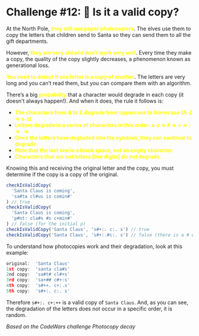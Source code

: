 # Challenge #12: 📸 Is it a valid copy?

At the North Pole, <span style="color:yellow">**they still use paper photocopiers**</span>. The elves use them to copy the letters that children send to Santa so they can send them to all the gift departments.

However, <span style="color:yellow">**they are very old and don’t work very well**</span>. Every time they make a copy, the quality of the copy slightly decreases, a phenomenon known as generational loss.

<span style="color:yellow">**You need to detect if one letter is a copy of another**</span>. The letters are very long and you can’t read them, but you can compare them with an algorithm.

There’s a big <span style="color:yellow">**probability**</span> that a character would degrade in each copy (it doesn't always happen!). And when it does, the rule it follows is:

- <span style="color:yellow">**The characters from A to Z degrade from uppercase to lowercase (A-Z ⇒ a-z)**</span>
- <span style="color:yellow">**Letters degrade in a series of characters in this order: a-z ⇒ # ⇒ + ⇒ : ⇒ . ⇒**</span>
- <span style="color:yellow">**Once the letters have degraded into the symbols, they can continue to degrade.**</span>
- <span style="color:yellow">**Note that the last one is a blank space, not an empty character.**</span>
- <span style="color:yellow">**Characters that are not letters (like digits) do not degrade.**</span>

Knowing this and receiving the original letter and the copy, you must determine if the copy is a copy of the original.

```JavaScript
checkIsValidCopy(
  'Santa Claus is coming',
  'sa#ta cl#us is comin#'
) // true
checkIsValidCopy(
  'Santa Claus is coming',
  'p#nt: cla#s #s c+min#'
) // false (for the initial p)
checkIsValidCopy('Santa Claus', 's#+:. c:. s') // true
checkIsValidCopy('Santa Claus', 's#+:.#c:. s') // false (there is a # where it should not be)
```
To understand how photocopies work and their degradation, look at this example:

```JavaScript
original:  'Santa Claus'
1st copy:  'santa cla#s'
2nd copy:  'sa#t# cl#+s'
3rd copy:  'sa+## c#+:s'
4th copy:  's#++. c+:.s'
5th copy:  's#+:. c:. s'
```
Therefore ``s#+:. c+:++`` is a valid copy of ``Santa Claus``. And, as you can see, the degradation of the letters does not occur in a specific order, it is random.

*Based on the CodeWars challenge Photocopy decay*

